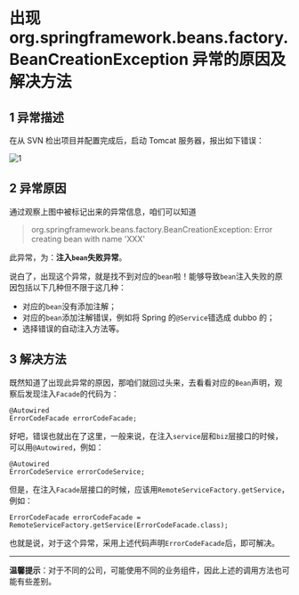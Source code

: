 # 出现 org.springframework.beans.factory.BeanCreationException 异常的原因及解决方法

1 异常描述
------
在从 SVN 检出项目并配置完成后，启动 Tomcat 服务器，报出如下错误：

![1](http://img.blog.csdn.net/20170417204543814)


2 异常原因
------
通过观察上图中被标记出来的异常信息，咱们可以知道

> org.springframework.beans.factory.BeanCreationException: Error creating bean with name 'XXX'

此异常，为：**注入`bean`失败异常**。

说白了，出现这个异常，就是找不到对应的`bean`啦！能够导致`bean`注入失败的原因包括以下几种但不限于这几种：

 - 对应的`bean`没有添加注解；
 - 对应的`bean`添加注解错误，例如将 Spring 的`@Service`错选成 dubbo 的；
 - 选择错误的自动注入方法等。




3 解决方法
------

既然知道了出现此异常的原因，那咱们就回过头来，去看看对应的`Bean`声明，观察后发现注入`Facade`的代码为：

```
@Autowired
ErrorCodeFacade errorCodeFacade;
```

好吧，错误也就出在了这里，一般来说，在注入`service`层和`biz`层接口的时候，可以用`@Autowired`，例如：
```
@Autowired
ErrorCodeService errorCodeService;
```
但是，在注入`Facade`层接口的时候，应该用`RemoteServiceFactory.getService`，例如：

```
ErrorCodeFacade errorCodeFacade = RemoteServiceFactory.getService(ErrorCodeFacade.class);
```

也就是说，对于这个异常，采用上述代码声明`ErrorCodeFacade`后，即可解决。


----------

**温馨提示**：对于不同的公司，可能使用不同的业务组件，因此上述的调用方法也可能有些差别。


